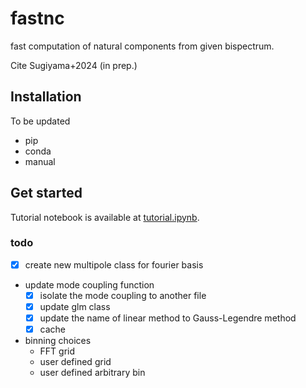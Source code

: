 # fastnc
fast computation of natural components from given bispectrum.

Cite Sugiyama+2024 (in prep.)

## Installation
To be updated
- pip
- conda
- manual

## Get started
Tutorial notebook is available at [tutorial.ipynb](docs/tutorial.ipynb).


### todo
- [x] create new multipole class for fourier basis
- update mode coupling function
    - [x] isolate the mode coupling to another file
    - [x] update glm class
    - [x] update the name of linear method to Gauss-Legendre method
    - [x] cache
- binning choices
    - FFT grid
    - user defined grid
    - user defined arbitrary bin
